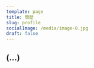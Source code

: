 ```yaml
---
template: page
title: 簡歷
slug: profile
socialImage: /media/image-0.jpg
draft: false
---
```

## (...)
